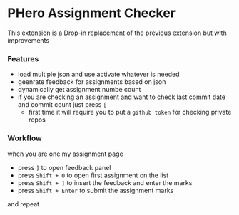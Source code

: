 # PHero Assignment Checker
This extension is a Drop-in replacement of the previous extension but with improvements

### Features
- load multiple json and use activate whatever is needed
- geenrate feedback for assignments based on json
- dynamically get assignment numbe count
- if you are checking an assignment and want to check last commit date and commit count just press `[`
    - first time it will require you to put a `github token` for checking private repos

### Workflow
when you are one my assignment page

- press `]` to open feedback panel
- press `Shift + O` to open first assignment on the list
- press `Shift + ]` to insert the feedback and enter the marks
- press `Shift + Enter` to submit the assignment marks

and repeat